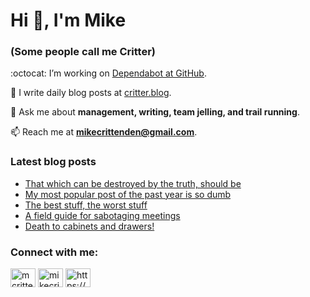 # Hi 👋, I'm Mike
### (Some people call me Critter)

:octocat: I’m working on [Dependabot at GitHub](https://github.com/features/security).

📝 I write daily blog posts at [critter.blog](https://critter.blog).

💬 Ask me about **management, writing, team jelling, and trail running**.

📫 Reach me at **mikecrittenden@gmail.com**.

### Latest blog posts
<!-- BLOG-POST-LIST:START -->
- [That which can be destroyed by the truth, should be](https://critter.blog/2023/03/24/that-which-can-be-destroyed-by-the-truth-should-be/)
- [My most popular post of the past year is so dumb](https://critter.blog/2023/03/23/my-most-popular-post-of-the-past-year-is-so-dumb/)
- [The best stuff, the worst stuff](https://critter.blog/2023/03/22/the-best-stuff-the-worst-stuff/)
- [A field guide for sabotaging meetings](https://critter.blog/2023/03/21/a-field-guide-for-sabotaging-meetings/)
- [Death to cabinets and drawers!](https://critter.blog/2023/03/20/death-to-cabinets-and-drawers/)
<!-- BLOG-POST-LIST:END -->

<h3 align="left">Connect with me:</h3>
<p align="left">
<a href="https://twitter.com/mcrittenden" target="blank"><img align="center" src="https://raw.githubusercontent.com/rahuldkjain/github-profile-readme-generator/master/src/images/icons/Social/twitter.svg" alt="mcrittenden" height="30" width="40" /></a>
<a href="https://linkedin.com/in/mikecrittenden" target="blank"><img align="center" src="https://raw.githubusercontent.com/rahuldkjain/github-profile-readme-generator/master/src/images/icons/Social/linked-in-alt.svg" alt="mikecrittenden" height="30" width="40" /></a>
<a href="https://critter.blog/feed/" target="blank"><img align="center" src="https://raw.githubusercontent.com/rahuldkjain/github-profile-readme-generator/master/src/images/icons/Social/rss.svg" alt="https://critter.blog/feed/" height="30" width="40" /></a>
</p>
